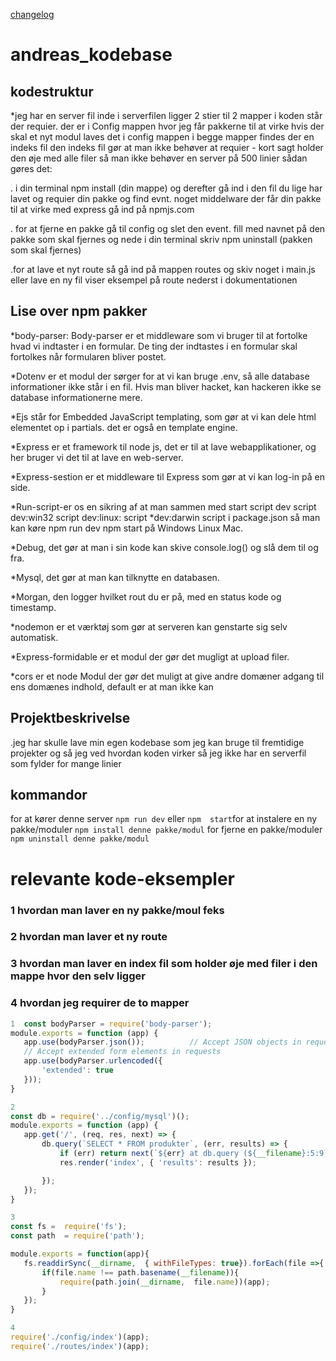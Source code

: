 [changelog](./CHANGELOG.md)
# andreas_kodebase

## kodestruktur 
*jeg har en server fil inde i serverfilen ligger 2 stier til 2 mapper  i koden står der requier. der er i Config mappen hvor jeg får pakkerne til at virke hvis der skal  et nyt modul  laves det i  config mappen 
i begge mapper findes der en indeks fil den indeks fil gør at man ikke behøver at requier - kort sagt holder den øje med alle filer  så man  ikke behøver en server på 500 linier
sådan gøres det:

. i din terminal npm install (din mappe) og derefter gå ind i den fil du lige har  lavet og requier din pakke og find evnt. noget middelware der får din pakke til at virke med express gå ind på npmjs.com

. for at fjerne en pakke gå til config og slet den event. fill  med navnet på den pakke som skal fjernes og nede i din terminal skriv npm uninstall (pakken som skal  fjernes)

.for at lave et nyt route så gå ind på mappen routes og skiv noget i main.js eller lave en ny fil viser eksempel på route nederst i dokumentationen
## Lise over  npm pakker
*body-parser:
Body-parser er et middleware som vi bruger til at fortolke hvad vi indtaster i en formular. De ting der indtastes i en formular skal fortolkes når formularen bliver postet.

*Dotenv er et modul der sørger for at vi kan bruge .env, så alle database informationer ikke står i en fil. Hvis man bliver hacket, kan hackeren ikke se database informationerne mere.

*Ejs står for Embedded JavaScript templating, som gør at vi kan dele html elementet op i partials. det er også en template engine.

*Express er et framework til node js, det er til at lave webapplikationer,  og her bruger vi det til at lave en         web-server.

*Express-sestion er et middleware til Express som gør at vi kan log-in på en side.

*Run-script-er os en sikring af at man sammen med start script dev script dev:win32 script dev:linux: script
*dev:darwin script i package.json så man kan køre npm run dev npm start på Windows Linux Mac. 

*Debug, det gør at man i sin kode kan skive console.log() og slå dem til og fra. 

*Mysql, det gør at man kan tilknytte en databasen. 

*Morgan, den logger hvilket rout du er på, med en status kode og timestamp.

*nodemon er et værktøj som gør at serveren kan genstarte sig selv automatisk.

*Express-formidable er et modul der gør det mugligt at upload filer.

*cors er et node Modul der gør det muligt at give andre domæner adgang til ens domænes indhold, default er at man ikke kan 
## Projektbeskrivelse
.jeg  har skulle lave min egen kodebase som jeg kan bruge til fremtidige projekter og så jeg ved hvordan koden virker så jeg ikke har en serverfil som fylder for mange linier
## kommandor
for at kører denne server `npm run dev` eller `npm  start`for at instalere en ny pakke/moduler `npm install denne pakke/modul` for fjerne en pakke/moduler `npm uninstall denne pakke/modul` 

# relevante kode-eksempler
### 1 hvordan man laver en ny pakke/moul feks 
### 2 hvordan man laver et ny route
### 3 hvordan man laver en index fil som holder øje med filer i den mappe hvor den selv ligger
### 4 hvordan jeg requirer de to  mapper

 ``` javascript
1  const bodyParser = require('body-parser');
module.exports = function (app) {
    app.use(bodyParser.json());          // Accept JSON objects in requests
    // Accept extended form elements in requests
    app.use(bodyParser.urlencoded({
        'extended': true
    }));
}
  ```
 ``` javascript
2 
 const db = require('../config/mysql')();
module.exports = function (app) {
    app.get('/', (req, res, next) => {
        db.query(`SELECT * FROM produkter`, (err, results) => {
            if (err) return next(`${err} at db.query (${__filename}:5:9)`);
            res.render('index', { 'results': results });

        });
    });
}
  ```
 ``` javascript
3
const fs =  require('fs');
const path  = require('path');

module.exports = function(app){
    fs.readdirSync(__dirname,  { withFileTypes: true}).forEach(file =>{
        if(file.name !== path.basename(__filename)){
            require(path.join(__dirname,  file.name))(app);
        }
    });
}
```
 ``` javascript
4 
require('./config/index')(app);
require('./routes/index')(app);
 ```